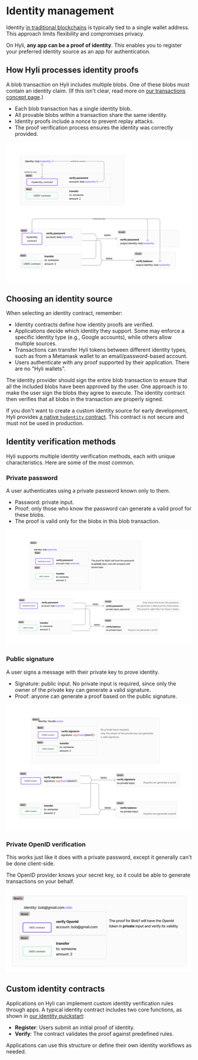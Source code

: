 # Identity management

Identity [in traditional blockchains](./hyli-vs-vintage-blockchains.md) is typically tied to a single wallet address. This approach limits flexibility and compromises privacy.

On Hyli, **any app can be a proof of identity**. This enables you to register your preferred identity source as an app for authentication.

## How Hyli processes identity proofs

A blob transaction on Hyli includes multiple blobs. One of these blobs must contain an identity claim. (If this isn't clear, read more on [our transactions concept page](./transaction.md).)

- Each blob transaction has a single identity blob.
- All provable blobs within a transaction share the same identity.
- Identity proofs include a nonce to prevent replay attacks.
- The proof verification process ensures the identity was correctly provided.

![Each blob has a proof. Blob0 being a hydentity contract action for « verify password » on the account bob.hydentity is verified by the contract and by the node. Blob1 is an USDC transfer contract. Another graph under this one shows that each blob is proven and that all proofs are verified by the node; they all have bob.hydentity as their output identity. The identity fields are coherent between all blobs and proofs](../assets/img/how-nodes-ensure-identity.jpg)

## Choosing an identity source

When selecting an identity contract, remember:

- Identity contracts define how identity proofs are verified.
- Applications decide which identity they support. Some may enforce a specific identity type (e.g., Google accounts), while others allow multiple sources.
- Transactions can transfer Hyli tokens between different identity types, such as from a Metamask wallet to an email/password-based account.
- Users authenticate with any proof supported by their application. There are no "Hyli wallets".

The identity provider should sign the entire blob transaction to ensure that all the included blobs have been approved by the user. One approach is to make the user sign the blobs they agree to execute. The identity contract then verifies that all blobs in the transaction are properly signed.

If you don't want to create a custom identity source for early development, Hyli provides [a native `hydentity` contract](https://github.com/hyli-org/hyli/tree/main/crates/contracts/hydentity). This contract is not secure and must not be used in production.

## Identity verification methods

Hyli supports multiple identity verification methods, each with unique characteristics. Here are some of the most common.

### Private password

A user authenticates using a private password known only to them.

- Password: private input.
- Proof: only those who know the password can generate a valid proof for these blobs.
- The proof is valid only for the blobs in this blob transaction.

![In this blob transaction, bob.hydentity's blob0 has verify password as its action. The proof for Blob1 has the password as private input and compares it with the stored hash. Only those who know the password can generate a valid proof of the identity blob. This proof is valid only for the blobs in this blob transaction.](../assets/img/identity-password.jpg)

### Public signature

A user signs a message with their private key to prove identity.

- Signature: public input. No private input is required, since only the owner of the private key can generate a valid signature.
- Proof: anyone can generate a proof based on the public signature.

![In this graph, the blob transaction has 0xcafe.ecdsa as an identity. The ECDSA contract in blob0 has the action verify signature. The signature is `sign(hash([blob1])`. There is no private input required, anyone can generate a proof but only the owner of the private key can generate a valid signature.)](../assets/img/identity-public-signature.jpg)

### Private OpenID verification

This works just like it does with a private password, except it generally can't be done client-side.

The OpenID provider knows your secret key, so it could be able to generate transactions on  your behalf.

![A blob transaction where identity is bob@gmail.com.oidc. Blob0 is to verify openID with an OIDC contract; the proof for blob0 has the openID as private input and verify its validity. The other blob is an USDC contract to transfer money. ](../assets/img/identity-openid.jpg)

## Custom identity contracts

Applications on Hyli can implement custom identity verification rules through apps. A typical identity contract includes two core functions, as shown in [our identity quickstart](../quickstart/example/custom-identity-contract.md):

- **Register**: Users submit an initial proof of identity.
- **Verify**: The contract validates the proof against predefined rules.

Applications can use this structure or define their own identity workflows as needed.
